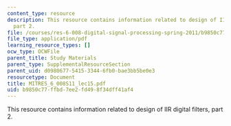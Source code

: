 ```yaml
---
content_type: resource
description: This resource contains information related to design of IIR digital filters,
  part 2.
file: /courses/res-6-008-digital-signal-processing-spring-2011/b9850c77ffbd7ee2fd498f34dff41af4_MITRES_6_008S11_lec15.pdf
file_type: application/pdf
learning_resource_types: []
ocw_type: OCWFile
parent_title: Study Materials
parent_type: SupplementalResourceSection
parent_uid: d0980677-5415-3344-6fb0-bae3bb5be0e3
resourcetype: Document
title: MITRES_6_008S11_lec15.pdf
uid: b9850c77-ffbd-7ee2-fd49-8f34dff41af4
---
```

This resource contains information related to design of IIR digital filters, part 2.

